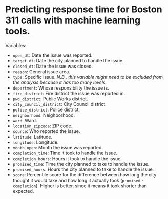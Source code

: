 # Predicting response time for Boston 311 calls with machine learning tools.

Variables:
* `open_dt`: Date the issue was reported.
* `target_dt`: Date the city planned to handle the issue.
* `closed_dt`: Date the issue was closed.
* `reason`: General issue area.
* `type`: Specific issue. *N.B., this variable might need to be excluded from the analysis because it has too many levels.*
* `department`: Whose responsibility the issue is.
* `fire_district`: Fire district the issue was reported in.
* `pwd_district`: Public Works district.
* `city_council_district`: City Council district.
* `police_district`: Police district.
* `neighborhood`: Neighborhood.
* `ward`: Ward.
* `location_zipcode`: ZIP code.
* `source`: Who reported the issue.
* `latitude`: Latitude.
* `longitude`: Longitude.
* `month_open`: Month the issue was reported.
* `completion_time`: Time it took to handle the issue.
* `completion_hours`: Hours it took to handle the issue.
* `promised_time`: Time the city planned to take to handle the issue.
* `promised_hours`: Hours the city planned to take to handle the issue.
* `score`: Percentile score for the difference between how long the city thought it would take and how long it actually took (`promised` - `completion`). Higher is better, since it means it took shorter than expected.
